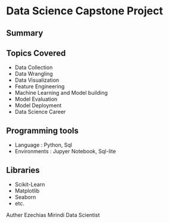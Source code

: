 # Data Science Capstone Project
## Summary

## Topics Covered
- Data Collection
- Data Wrangling
- Data Visualization
- Feature Engineering
- Machine Learning and Model building
- Model Evaluation
- Model Deployment
- Data Science Career

## Programming tools
- Language : Python, Sql
- Environments : Jupyer Notebook, Sql-lite
  
## Libraries
- Scikit-Learn
- Matplotlib
- Seaborn
- etc.

Auther
Ezechias Mirindi
Data Scientist
